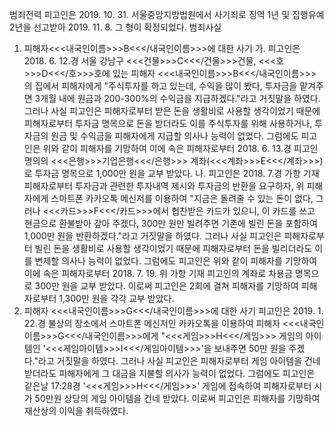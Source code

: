 범죄전력
피고인은 2019. 10. 31. 서울중앙지방법원에서 사기죄로 징역 1년 및 집행유예 2년을 선고받아 2019. 11. 8. 그 형이 확정되었다.
범죄사실
1. 피해자<<<내국인이름>>>B<<</내국인이름>>>에 대한 사기
가. 피고인은 2018. 6. 12.경 서울 강남구 <<<건물>>>C<<</건물>>>건물, <<<호>>>D<<</호>>>호에 있는 피해자 <<<내국인이름>>>B<<</내국인이름>>>의 집에서 피해자에게 "주식투자를 하고 있는데, 수익을 많이 봤다, 투자금을 맡겨주면 3개월 내에 원금과 200-300%의 수익금을 지급하겠다."라고 거짓말을 하였다.
그러나 사실 피고인은 피해자로부터 받은 돈을 생활비로 사용할 생각이었기 때문에 피해자로부터 투자금 명목으로 돈을 받더라도 이를 주식투자를 위해 사용하거나, 투자금의 원금 및 수익금을 피해자에게 지급할 의사나 능력이 없었다.
그럼에도 피고인은 위와 같이 피해자를 기망하여 이에 속은 피해자로부터 2018. 6. 13.경 피고인 명의의 <<<은행>>>기업은행<<</은행>>> 계좌(<<<계좌>>>E<<</계좌>>>)로 투자금 명목으로 1,000만 원을 교부 받았다.
나. 피고인은 2018. 7.경 가항 기재 피해자로부터 투자금과 관련한 투자내역 제시와 투자금의 반환을 요구하자, 위 피해자에게 스마트폰 카카오톡 메신저를 이용하여 "지금은 돌려줄 수 있는 돈이 없다, 그러나 <<<카드>>>F<<</카드>>>에서 협찬받은 카드가 있으니, 이 카드를 쓰고 현금으로 환불받아 갚아 주겠다, 300만 원만 빌려주면 기존에 빌린 돈을 포함하여 1,000만 원을 반환하겠다."라고 거짓말을 하였다.
그러나 사실 피고인은 피해자로부터 빌린 돈을 생활비로 사용할 생각이었기 때문에 피해자로부터 돈을 빌리더라도 이를 변제할 의사나 능력이 없었다.
그럼에도 피고인은 위와 같이 피해자를 기망하여 이에 속은 피해자로부터 2018. 7. 19. 위 가항 기재 피고인의 계좌로 차용금 명목으로 300만 원을 교부 받았다.
이로써 피고인은 2회에 걸쳐 피해자를 기망하여 피해자로부터 1,300만 원을 각각 교부 받았다.
2. 피해자 <<<내국인이름>>>G<<</내국인이름>>>에 대한 사기
피고인은 2019. 1. 22.경 불상의 장소에서 스마트폰 메신저인 카카오톡을 이용하여 피해자 <<<내국인이름>>>G<<</내국인이름>>>에게 "<<<게임>>>H<<</게임>>> 게임의 아이템인 '<<<게임아이템>>>I<<</게임아이템>>>'을 보내주면 50만 원을 주겠다."라고 거짓말을 하였다.
그러나 사실 피고인은 피해자로부터 게임 아이템을 건네받더라도 피해자에게 그 대금을 지불할 의사가 능력이 없었다.
그럼에도 피고인은 같은날 17:28경 '<<<게임>>>H<<</게임>>>' 게임에 접속하여 피해자로부터 시가 50만원 상당의 게임 아이템을 건네 받았다.
이로써 피고인은 피해자를 기망하여 재산상의 이익을 취득하였다.